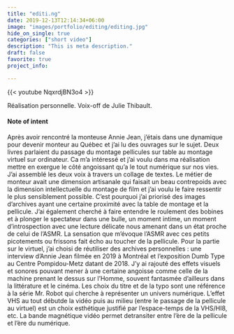 ```yaml
---
title: "editi.ng"
date: 2019-12-13T12:14:34+06:00
image: "images/portfolio/editing/editing.jpg"
hide_on_single: true
categories: ["short video"]
description: "This is meta description."
draft: false
favorite: true
project_info:

---
```


{{< youtube NqxrdjBN3o4 >}}

Réalisation personnelle. Voix-off de Julie Thibault.


#### Note of intent

Après avoir rencontré la monteuse Annie Jean, j’étais dans une dynamique pour devenir monteur au Québec et j’ai lu des ouvrages sur le sujet. Deux livres parlaient du passage du montage pellicules sur table au montage virtuel sur ordinateur. Ca m’a intéressé et j’ai voulu dans ma réalisation mettre en exergue le côté angoissant qu’a le tout numérique sur nos vies. J’ai assemblé les deux voix à travers un collage de textes. Le métier de monteur avait une dimension artisanale qui faisait un beau contrepoids avec la dimension intellectuelle du montage de film et j’ai voulu le faire ressentir le plus sensiblement possible. C’est pourquoi j’ai priorisé des images d’archives ayant une certaine proximité avec la table de montage et la pellicule. J’ai également cherché à faire entendre le roulement des bobines et à plonger le spectateur dans une bulle, un moment intime, un moment d’introspection avec une lecture délicate nous amenant dans un état proche de celui de l’ASMR. La sensation que m’évoque l’ASMR avec ces petits picotements ou frissons fait écho au toucher de la pellicule. Pour la partie sur le virtuel, j’ai choisi de réutiliser des archives personnelles : une interview d’Annie Jean filmée en 2019 à Montréal et l’exposition Dumb Type au Centre Pompidou-Metz datant de 2018. J’y ai rajouté des effets visuels et sonores pouvant mener à une certaine angoisse comme celle de la machine prenant le dessus sur l’Homme, souvent fantasmée d’ailleurs dans la littérature et le cinéma. Les choix du titre et de la typo sont une référence à la série Mr. Robot qui cherche à représenter un univers numérique. L’effet VHS au tout débutde la vidéo puis au milieu (entre le passage de la pellicule au virtuel) est un choix esthétique justifié par l’espace-temps de la VHS/HI8, etc. La bande magnétique vidéo permet detransiter entre l’ère de la pellicule et l’ère du numérique.